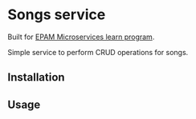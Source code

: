 # Songs service
Built for [EPAM Microservices learn program](https://learn.epam.com/myLearning/program?groupGuid=15826ffb-49c9-4ad6-8518-4c0438d17fb8&tab=panels).

Simple service to perform CRUD operations for songs.

## Installation



## Usage
